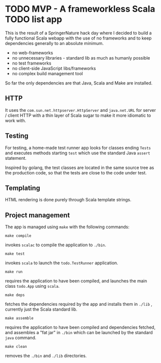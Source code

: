 TODO MVP - A frameworkless Scala TODO list app
===
This is the result of a SpringerNature hack day where I decided to build a fully functional Scala webapp with the use of no frameworks and to keep dependencies generally to an absolute minimum.

* no web-frameworks
* no unnecessary libraries - standard lib as much as humanly possible
* no test frameworks
* no client-side JavaScript libs/frameworks
* no complex build management tool

So far the only dependencies are that Java, Scala and Make are installed.

HTTP
---
It uses the `com.sun.net.httpserver.HttpServer` and `java.net.URL` for server / client HTTP with a thin layer of Scala sugar to make it more idiomatic to work with.

Testing
---
For testing, a home-made test runner app looks for classes ending `Tests` and executes methods starting `test` which use the standard Java `assert` statement.

Inspired by golang, the test classes are located in the same source tree as the production code, so that the tests are close to the code under test.

Templating
---
HTML rendering is done purely through Scala template strings.

Project management
---
The app is managed using `make` with the following commands:

    make compile
     
invokes `scalac` to compile the application to `./bin`.

    make test
    
invokes `scala` to launch the `todo.TestRunner` application.

    make run
    
requires the application to have been compiled, and launches the main class `todo.App` using `scala`.

    make deps
    
fetches the dependencies required by the app and installs them in `./lib` , currently just the Scala standard lib. 

    make assemble
    
requires the application to have been compiled and dependencies fetched, and assembles a "fat jar" in `./bin` which can be launched by the standard `java` command.

    make clean
    
removes the `./bin` and `./lib` directories.